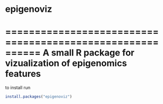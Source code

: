 # epigenoviz
==========================================================
A small R package for vizualization of epigenomics features
==========================================================
to install run

``` R
install.packages("epigenoviz")
```
